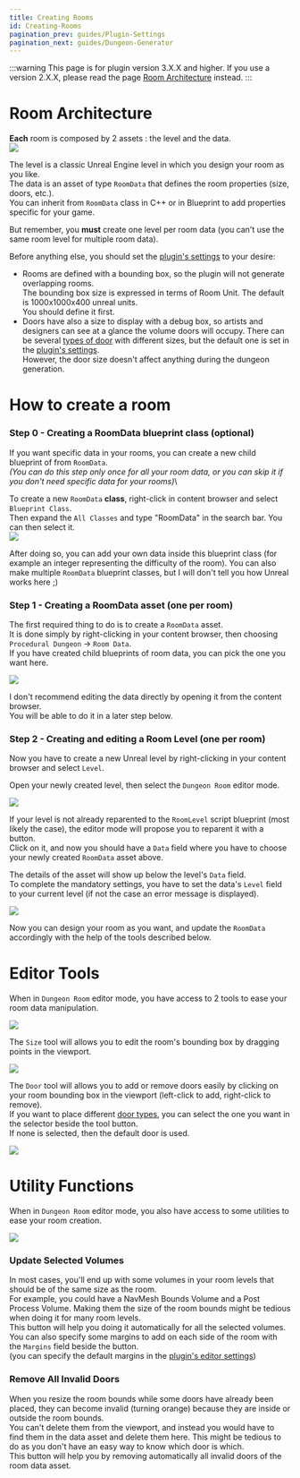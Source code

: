 ```yaml
---
title: Creating Rooms
id: Creating-Rooms
pagination_prev: guides/Plugin-Settings
pagination_next: guides/Dungeon-Generator
---
```


:::warning
This page is for plugin version 3.X.X and higher. If you use a version 2.X.X, please read the page [Room Architecture](Room-Architecture) instead.
:::

# Room Architecture

**Each** room is composed by 2 assets : the level and the data.\
![](Images/DataAndLevel_UE5.jpg)

The level is a classic Unreal Engine level in which you design your room as you like.\
The data is an asset of type `RoomData` that defines the room properties (size, doors, etc.).\
You can inherit from `RoomData` class in C++ or in Blueprint to add properties specific for your game.

But remember, you **must** create one level per room data (you can't use the same room level for multiple room data).

Before anything else, you should set the [plugin's settings](Plugin-Settings.md) to your desire:
- Rooms are defined with a bounding box, so the plugin will not generate overlapping rooms.\
The bounding box size is expressed in terms of Room Unit. The default is 1000x1000x400 unreal units.\
You should define it first.
- Doors have also a size to display with a debug box, so artists and designers can see at a glance the volume doors will occupy. There can be several [types of door](Door-Types.md) with different sizes, but the default one is set in the [plugin's settings](Plugin-Settings.md).\
However, the door size doesn't affect anything during the dungeon generation.

# How to create a room

### Step 0 - Creating a RoomData blueprint class (optional)

If you want specific data in your rooms, you can create a new child blueprint of from `RoomData`.\
*(You can do this step only once for all your room data, or you can skip it if you don't need specific data for your rooms)*\

To create a new `RoomData` **class**, right-click in content browser and select `Blueprint Class`.\
Then expand the `All Classes` and type "RoomData" in the search bar. You can then select it.\
![](Images/CreateRoomData.jpg)

After doing so, you can add your own data inside this blueprint class (for example an integer representing the difficulty of the room). You can also make multiple `RoomData` blueprint classes, but I will don't tell you how Unreal works here ;)

### Step 1 - Creating a RoomData asset (one per room)

The first required thing to do is to create a `RoomData` asset.\
It is done simply by right-clicking in your content browser, then choosing `Procedural Dungeon` -> `Room Data`.\
If you have created child blueprints of room data, you can pick the one you want here.

![](Images/CreateRoomData_v3.gif)

I don't recommend editing the data directly by opening it from the content browser.\
You will be able to do it in a later step below. 

### Step 2 - Creating and editing a Room Level (one per room)

Now you have to create a new Unreal level by right-clicking in your content browser and select `Level`.

Open your newly created level, then select the `Dungeon Room` editor mode.

![](Images/SelectDungeonRoomMode.gif)

If your level is not already reparented to the `RoomLevel` script blueprint (most likely the case), the editor mode will propose you to reparent it with a button.\
Click on it, and now you should have a `Data` field where you have to choose your newly created `RoomData` asset above.

The details of the asset will show up below the level's `Data` field.\
To complete the mandatory settings, you have to set the data's `Level` field to your current level (if not the case an error message is displayed).

![](Images/RoomBasicSetup.gif)

Now you can design your room as you want, and update the `RoomData` accordingly with the help of the tools described below.

# Editor Tools

When in `Dungeon Room` editor mode, you have access to 2 tools to ease your room data manipulation.

![](Images/ToolSelection.gif)

The `Size` tool will allows you to edit the room's bounding box by dragging points in the viewport.

![](Images/SizeTool.gif)

The `Door` tool will allows you to add or remove doors easily by clicking on your room bounding box in the viewport (left-click to add, right-click to remove).\
If you want to place different [door types](Door-Types.md), you can select the one you want in the selector beside the tool button.\
If none is selected, then the default door is used.

![](Images/DoorTool.gif)

# Utility Functions

When in `Dungeon Room` editor mode, you also have access to some utilities to ease your room creation.

![](Images/EditorModeUtilities.jpg)

### Update Selected Volumes
In most cases, you'll end up with some volumes in your room levels that should be of the same size as the room.\
For example, you could have a NavMesh Bounds Volume and a Post Process Volume. Making them the size of the room bounds might be tedious when doing it for many room levels.\
This button will help you doing it automatically for all the selected volumes. You can also specify some margins to add on each side of the room with the `Margins` field beside the button.\
(you can specify the default margins in the [plugin's editor settings](Plugin-Settings.md))

### Remove All Invalid Doors
When you resize the room bounds while some doors have already been placed, they can become invalid (turning orange) because they are inside or outside the room bounds.\
You can't delete them from the viewport, and instead you would have to find them in the data asset and delete them here. This might be tedious to do as you don't have an easy way to know which door is which.\
This button will help you by removing automatically all invalid doors of the room data asset.
